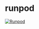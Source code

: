 # runpod
[![Runpod](https://api.runpod.io/badge/xiaoluo888/runpod)](https://www.console.runpod.io/hub/xiaoluo888/runpod)
